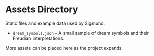 # Assets Directory

Static files and example data used by Sigmund.

- `dream_symbols.json` – A small sample of dream symbols and their Freudian interpretations.

More assets can be placed here as the project expands.
